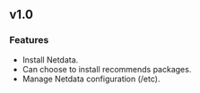 
## v1.0

### Features
* Install Netdata.
* Can choose to install recommends packages.
* Manage Netdata configuration (/etc).
